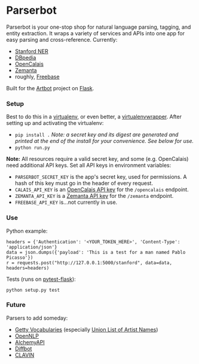 Parserbot
=========

Parserbot is your one-stop shop for natural language parsing, tagging, and entity extraction. It wraps a variety of services and APIs into one app for easy parsing and cross-reference. Currently:

- [Stanford NER](http://nlp.stanford.edu/software/CRF-NER.shtml)
- [DBpedia](http://dbpedia.org)
- [OpenCalais](http://www.opencalais.com/)
- [Zemanta](http://www.zemanta.com/)
- roughly, [Freebase](http://www.freebase.com/)

Built for the [Artbot](http://github.com/hyperstudio/artbot-api) project on [Flask](http://flask.pocoo.org/).

### Setup

Best to do this in a [virtualenv](http://www.virtualenv.org/en/latest/), or even better, a [virtualenvwrapper](https://virtualenvwrapper.readthedocs.org/en/latest/). After setting up and activating the virtualenv:

* `pip install .` *Note: a secret key and its digest are generated and printed at the end of the install for your convenience. See below for use.*
* `python run.py`

**Note:** All resources require a valid secret key, and some (e.g. OpenCalais) need additional API keys. Set all API keys in environment variables:

- `PARSERBOT_SECRET_KEY` is the app's secret key, used for permissions. A hash of this key must go in the header of every request.
- `CALAIS_API_KEY` is an [OpenCalais API key](http://www.opencalais.com/APIkey) for the `/opencalais` endpoint.
- `ZEMANTA_API_KEY` is a [Zemanta API key](http://www.zemanta.com/developer/) for the `/zemanta` endpoint.
- `FREEBASE_API_KEY` is...not currently in use.

### Use

Python example:

	headers = {'Authentication': '<YOUR_TOKEN_HERE>', 'Content-Type': 'application/json'}
	data = json.dumps({'payload': 'This is a test for a man named Pablo Picasso'})
	r = requests.post("http://127.0.0.1:5000/stanford", data=data, headers=headers)

Tests (runs on [pytest-flask](https://github.com/vitalk/pytest-flask/)):

	python setup.py test

### Future

Parsers to add someday:

* [Getty Vocabularies](http://www.getty.edu/research/tools/vocabularies/) (especially [Union List of Artist Names](http://www.getty.edu/research/tools/vocabularies/ulan/index.html))
* [OpenNLP](https://opennlp.apache.org/)
* [AlchemyAPI](http://www.alchemyapi.com/)
* [Diffbot](http://www.diffbot.com/)
* [CLAVIN](http://clavin.bericotechnologies.com/)
